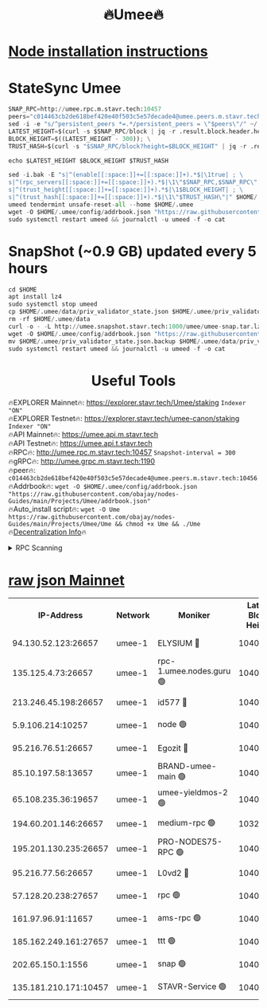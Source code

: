<h1 align="center"> 🔥Umee🔥</h1>


[Node installation instructions](https://github.com/obajay/nodes-Guides/tree/main/Projects/Umee)
=
# StateSync Umee
```python
SNAP_RPC=http://umee.rpc.m.stavr.tech:10457
peers="c014463cb2de618bef420e40f503c5e57decade4@umee.peers.m.stavr.tech:10456"
sed -i -e "s/^persistent_peers *=.*/persistent_peers = \"$peers\"/" ~/.umee/config/config.toml
LATEST_HEIGHT=$(curl -s $SNAP_RPC/block | jq -r .result.block.header.height); \
BLOCK_HEIGHT=$((LATEST_HEIGHT - 300)); \
TRUST_HASH=$(curl -s "$SNAP_RPC/block?height=$BLOCK_HEIGHT" | jq -r .result.block_id.hash)

echo $LATEST_HEIGHT $BLOCK_HEIGHT $TRUST_HASH

sed -i.bak -E "s|^(enable[[:space:]]+=[[:space:]]+).*$|\1true| ; \
s|^(rpc_servers[[:space:]]+=[[:space:]]+).*$|\1\"$SNAP_RPC,$SNAP_RPC\"| ; \
s|^(trust_height[[:space:]]+=[[:space:]]+).*$|\1$BLOCK_HEIGHT| ; \
s|^(trust_hash[[:space:]]+=[[:space:]]+).*$|\1\"$TRUST_HASH\"|" $HOME/.umee/config/config.toml
umeed tendermint unsafe-reset-all --home $HOME/.umee
wget -O $HOME/.umee/config/addrbook.json "https://raw.githubusercontent.com/obajay/nodes-Guides/main/Projects/Umee/addrbook.json"
sudo systemctl restart umeed && journalctl -u umeed -f -o cat
```
# SnapShot (~0.9 GB) updated every 5 hours
```python
cd $HOME
apt install lz4
sudo systemctl stop umeed
cp $HOME/.umee/data/priv_validator_state.json $HOME/.umee/priv_validator_state.json.backup
rm -rf $HOME/.umee/data
curl -o - -L http://umee.snapshot.stavr.tech:1000/umee/umee-snap.tar.lz4 | lz4 -c -d - | tar -x -C $HOME/.umee --strip-components 2
wget -O $HOME/.umee/config/addrbook.json "https://raw.githubusercontent.com/obajay/nodes-Guides/main/Projects/Umee/addrbook.json"
mv $HOME/.umee/priv_validator_state.json.backup $HOME/.umee/data/priv_validator_state.json
sudo systemctl restart umeed && journalctl -u umeed -f -o cat
```
 <h1 align="center"> Useful Tools</h1>

🔥EXPLORER Mainnet🔥:      https://explorer.stavr.tech/Umee/staking             `Indexer "ON"` \
🔥EXPLORER Testnet🔥:        https://explorer.stavr.tech/umee-canon/staking      `Indexer "ON"` \
🔥API Mainnet🔥:                   https://umee.api.m.stavr.tech \
🔥API Testnet🔥:                     https://umee.api.t.stavr.tech \
🔥RPC🔥:                                   http://umee.rpc.m.stavr.tech:10457                     `Snapshot-interval = 300` \
🔥gRPC🔥:                              http://umee.grpc.m.stavr.tech:1190 \
🔥peer🔥:                     `c014463cb2de618bef420e40f503c5e57decade4@umee.peers.m.stavr.tech:10456` \
🔥Addrbook🔥:    ```wget -O $HOME/.umee/config/addrbook.json "https://raw.githubusercontent.com/obajay/nodes-Guides/main/Projects/Umee/addrbook.json"``` \
🔥Auto_install script🔥: ```wget -O Ume https://raw.githubusercontent.com/obajay/nodes-Guides/main/Projects/Umee/Ume && chmod +x Ume && ./Ume``` \
🔥[Decentralization Info](https://github.com/obajay/StateSync-snapshots/tree/main/Projects/Umee/Decentralization)🔥

<details>
<summary>RPC Scanning</summary>

<h2 align="center"> We scan nodes in real time every 4 hours. And we provide the final result of RPC endpoints.
We cannot influence the operation of these nodes in any way. </h2>


```python
If Voting Power is higher than 0 --> then the Node is a validator of the network and may be subject to attack and be a potential threat to the chain.
```
```python
We marked such validators with a red symbol
```

</details>

[raw json Mainnet](https://rpc-check.umeem.stavr.tech/umeem/rpc-umeem-result.json)
=



<table><tr><th>IP-Address</th><th>Network</th><th>Moniker</th><th>Latest Block Height</th><th>Earliest Block Height</th><th>Catching Up</th><th>Tx Index</th><th>Voting Power</th><th>Scan Time</th></tr><tr><td>94.130.52.123:26657</td><td>umee-1</td><td>ELYSIUM 🔴</td><td>10400515</td><td>3216011</td><td>False</td><td>on</td><td>23073443</td><td>2024-02-01T16:46:56.044890690UTC</td></tr><tr><td>135.125.4.73:26657</td><td>umee-1</td><td>rpc-1.umee.nodes.guru 🟢</td><td>10400516</td><td>5167386</td><td>False</td><td>on</td><td>0</td><td>2024-02-01T16:46:58.378503737UTC</td></tr><tr><td>213.246.45.198:26657</td><td>umee-1</td><td>id577 🔴</td><td>10400502</td><td>7100001</td><td>False</td><td>on</td><td>35104869</td><td>2024-02-01T16:45:39.061523966UTC</td></tr><tr><td>5.9.106.214:10257</td><td>umee-1</td><td>node 🟢</td><td>10400511</td><td>7942001</td><td>False</td><td>on</td><td>0</td><td>2024-02-01T16:46:32.642169206UTC</td></tr><tr><td>95.216.76.51:26657</td><td>umee-1</td><td>Egozit 🔴</td><td>10400515</td><td>8262001</td><td>False</td><td>off</td><td>38419825</td><td>2024-02-01T16:46:55.749563677UTC</td></tr><tr><td>85.10.197.58:13657</td><td>umee-1</td><td>BRAND-umee-main 🟢</td><td>10400505</td><td>8427832</td><td>False</td><td>on</td><td>0</td><td>2024-02-01T16:45:56.130793696UTC</td></tr><tr><td>65.108.235.36:19657</td><td>umee-1</td><td>umee-yieldmos-2 🟢</td><td>10400495</td><td>9575548</td><td>False</td><td>on</td><td>0</td><td>2024-02-01T16:44:55.618676281UTC</td></tr><tr><td>194.60.201.146:26657</td><td>umee-1</td><td>medium-rpc 🟢</td><td>10326817</td><td>9984137</td><td>False</td><td>on</td><td>0</td><td>2024-02-01T16:45:47.617076525UTC</td></tr><tr><td>195.201.130.235:26657</td><td>umee-1</td><td>PRO-NODES75-RPC 🟢</td><td>10400511</td><td>10300510</td><td>False</td><td>on</td><td>0</td><td>2024-02-01T16:46:29.519902362UTC</td></tr><tr><td>95.216.77.56:26657</td><td>umee-1</td><td>L0vd2 🔴</td><td>10400519</td><td>10300519</td><td>False</td><td>off</td><td>37534542</td><td>2024-02-01T16:47:17.744157909UTC</td></tr><tr><td>57.128.20.238:27657</td><td>umee-1</td><td>rpc 🟢</td><td>10400513</td><td>10337379</td><td>False</td><td>on</td><td>0</td><td>2024-02-01T16:46:41.047415654UTC</td></tr><tr><td>161.97.96.91:11657</td><td>umee-1</td><td>ams-rpc 🟢</td><td>10400519</td><td>10352001</td><td>False</td><td>on</td><td>0</td><td>2024-02-01T16:47:18.111484450UTC</td></tr><tr><td>185.162.249.161:27657</td><td>umee-1</td><td>ttt 🟢</td><td>10400509</td><td>10381617</td><td>False</td><td>on</td><td>0</td><td>2024-02-01T16:46:21.036955476UTC</td></tr><tr><td>202.65.150.1:1556</td><td>umee-1</td><td>snap 🟢</td><td>10400511</td><td>10391334</td><td>False</td><td>on</td><td>0</td><td>2024-02-01T16:46:30.309779221UTC</td></tr><tr><td>135.181.210.171:10457</td><td>umee-1</td><td>STAVR-Service 🟢</td><td>10400517</td><td>10398001</td><td>False</td><td>on</td><td>0</td><td>2024-02-01T16:47:07.061400589UTC</td></tr></table>
